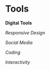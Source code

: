 <H1> Tools </H1>

<b> Digital Tools </b>
<p> <i> Responsive Design </i>
<p> <i> Social Media </i>
<p> <i> Coding </i> 
<p> <i> Interactivity</i> 
